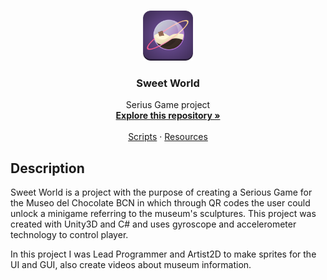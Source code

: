 <br />
<p align="center">
  <a href="https://github.com/RicardOP-gdev/SweetWorld">
    <img src="Logo_SweetWorld.png" alt="Logo" width="80" height="80">
  </a>

  <h3 align="center">Sweet World</h3>

  <p align="center">
  Serius Game project
    <br />
    <a href="https://github.com/RicardOP-gdev/SweetWorld"><strong>Explore this repository »</strong></a>
    <br />
    <br />
    <a href="https://github.com/RicardOP-gdev/SweetWorld/tree/main/Scripts">Scripts</a>
    ·
    <a href="https://github.com/RicardOP-gdev/SweetWorld/tree/main/Resources">Resources</a>
  </p>
</p>

<!-- PRESENTATION -->
## Description


Sweet World is a project with the purpose of creating a Serious Game for the Museo del Chocolate BCN in which through QR codes the user could unlock a minigame referring to the museum's sculptures. This project was created with Unity3D and C# and uses gyroscope and accelerometer technology to control player. 

In this project I was Lead Programmer and Artist2D to make sprites for the UI and GUI, also create videos about museum information.
